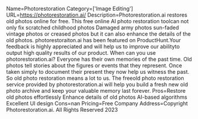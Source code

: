 Name=Photorestoration
Category=['Image Editing']
URL=https://photorestoration.ai/
Description=Photorestoration.ai restores old photos online for free. This free online AI photo restoration toolcan not only fix scratched childhood photos Damaged army photos sun-faded vintage photos or creased photos but it can also enhance the details of the old photos. photorestoraiton.ai has been featured on ProductHunt.Your feedback is highly appreciated and will help us to improve our abilityto output high quality results of our product. When can you use photorestoration.ai? Everyone has their own memories of the past time. Old photos tell stories about the figures or events that they represent. Once taken simply to document their present they now help us witness the past. So old photo restoration means a lot to us. The freeold photo restoration service provided by photorestoration.ai will help you build a fresh new old photo archive and keep your valuable memory last forever.
Pros=Restore old photos effortlessly Enhance details of old photos AI-based algorithms Excellent UI design
Cons=nan
Pricing=Free
Company Address=Copyright Photorestoration.ai. All Rights Reserved 2023
